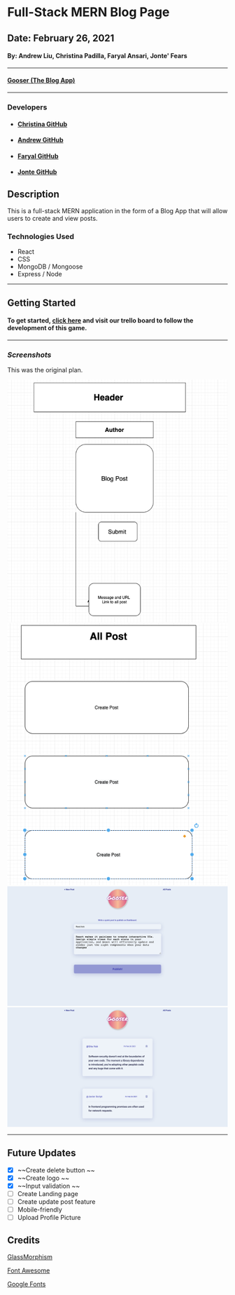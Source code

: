 # Full-Stack MERN Blog Page
## Date: February 26, 2021
#### By: Andrew Liu, Christina Padilla, Faryal Ansari, Jonte' Fears

***

####  [Gooser (The Blog App)](https://github.com/hipstina/gooser)

***

### Developers

* ####  [Christina GitHub](https://github.com/hipstina/gooser)

* ####  [Andrew GitHub](https://github.com/andrewliu1988)

* ####  [Faryal GitHub](https://github.com/f-ansari)

* ####  [Jonte GitHub](https://github.com/JYoung554)



## Description
This is a full-stack MERN application in the form of a Blog App that will allow users to create and view posts. 

### Technologies Used
* React
* CSS
* MongoDB / Mongoose
* Express / Node

***

## Getting Started

#### To get started, [click here](https://trello.com/b/VMHiYScS/blog-project) and visit our trello board to follow the development of this game.

***

### ***Screenshots***

This was the original plan.

![Post page sketch](/Images/post.png)
![Dashboard sketch](Images/all%20post.png)
![Post page](Images/postpage.png)
![Dashboard](Images/dash.png)

***

## Future Updates
- [x] ~~Create delete button ~~
- [x] ~~Create logo ~~
- [x] ~~Input validation ~~
- [ ] Create Landing page
- [ ] Create update post feature
- [ ] Mobile-friendly
- [ ] Upload Profile Picture

## Credits

[GlassMorphism](https://glassmorphism.com/)

[Font Awesome](https://fontawesome.com/v4.7.0/icons/)

[Google Fonts](https://fonts.google.com/)
